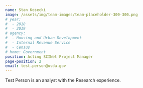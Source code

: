 ```yaml
---
name: Stan Kosecki
image: /assets/img/team-images/team-placeholder-300-300.png
# year:
#  - 2018
#  - 2019
# agency:   
#  - Housing and Urban Development
#  - Internal Revenue Service
#  - Census
# home: Government
position: Acting SCINet Project Manager
page-position: 2
email: test.person@usda.gov
---
```


Test Person is an analyst with the Research experience.
